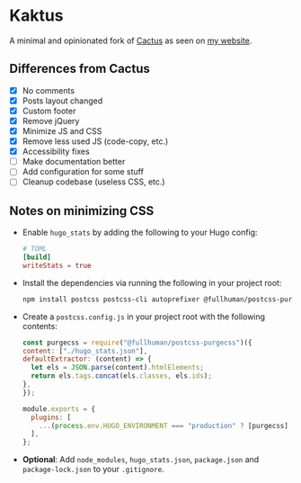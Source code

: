# Kaktus

A minimal and opinionated fork of [Cactus](https://github.com/monkeyWzr/hugo-theme-cactus) as seen on [my website](https://abhijithota.me).

## Differences from Cactus

- [x] No comments
- [x] Posts layout changed
- [x] Custom footer
- [x] Remove jQuery
- [x] Minimize JS and CSS
- [x] Remove less used JS (code-copy, etc.)
- [x] Accessibility fixes
- [ ] Make documentation better
- [ ] Add configuration for some stuff
- [ ] Cleanup codebase (useless CSS, etc.)

## Notes on minimizing CSS

- Enable `hugo_stats` by adding the following to your Hugo config:
  ```toml
  # TOML
  [build]
  writeStats = true
  ```
- Install the dependencies via running the following in your project root:
  ```sh
  npm install postcss postcss-cli autoprefixer @fullhuman/postcss-purgecss
  ```
- Create a `postcss.config.js` in your project root with the following contents:
  ```js
  const purgecss = require("@fullhuman/postcss-purgecss")({
  content: ["./hugo_stats.json"],
  defaultExtractor: (content) => {
    let els = JSON.parse(content).htmlElements;
    return els.tags.concat(els.classes, els.ids);
  },
  });

  module.exports = {
    plugins: [
      ...(process.env.HUGO_ENVIRONMENT === "production" ? [purgecss] : []),
    ],
  };
  ```
- **Optional**: Add `node_modules`, `hugo_stats.json`, `package.json` and `package-lock.json` to your `.gitignore`.
